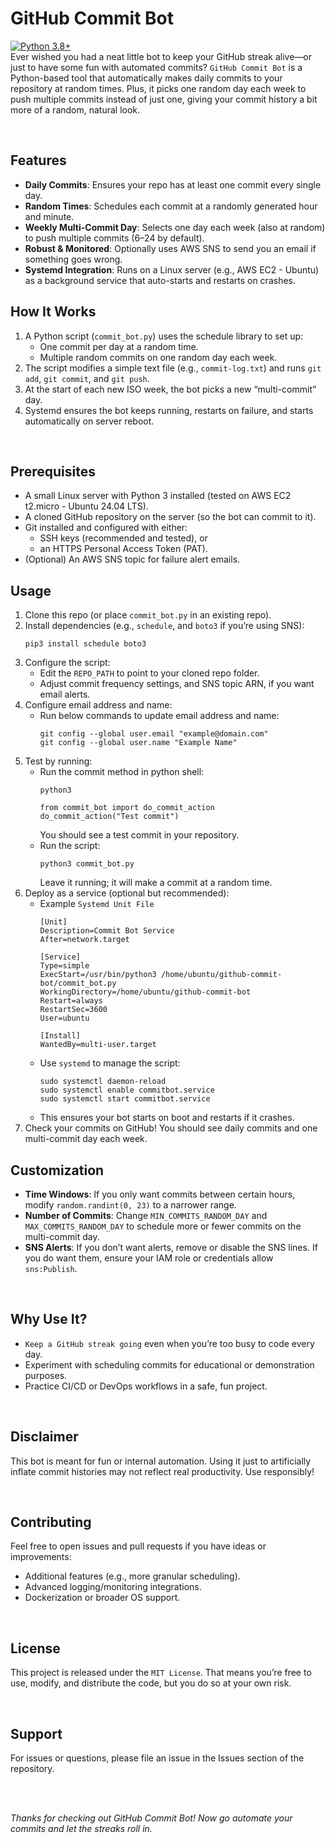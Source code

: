 # **GitHub Commit Bot**
[![Python 3.8+](https://img.shields.io/badge/Python-3.8+-blue.svg)](https://www.python.org/)
<br/>
Ever wished you had a neat little bot to keep your GitHub streak alive—or just to have some fun with automated commits? `GitHub Commit Bot` is a Python-based tool that automatically makes daily commits to your repository at random times. Plus, it picks one random day each week to push multiple commits instead of just one, giving your commit history a bit more of a random, natural look.

<br/>

## **Features**
- **Daily Commits**: Ensures your repo has at least one commit every single day.
- **Random Times**: Schedules each commit at a randomly generated hour and minute.
- **Weekly Multi-Commit Day**: Selects one day each week (also at random) to push multiple commits (6–24 by default).
- **Robust & Monitored**: Optionally uses AWS SNS to send you an email if something goes wrong.
- **Systemd Integration**: Runs on a Linux server (e.g., AWS EC2 - Ubuntu) as a background service that auto-starts and restarts on crashes.

## **How It Works**
1. A Python script (`commit_bot.py`) uses the schedule library to set up:
   - One commit per day at a random time.
   - Multiple random commits on one random day each week.
2. The script modifies a simple text file (e.g., `commit-log.txt`) and runs `git add`, `git commit`, and `git push`.
3. At the start of each new ISO week, the bot picks a new “multi-commit” day.
4. Systemd ensures the bot keeps running, restarts on failure, and starts automatically on server reboot.

<br/>

## **Prerequisites**
- A small Linux server with Python 3 installed (tested on AWS EC2 t2.micro - Ubuntu 24.04 LTS).
- A cloned GitHub repository on the server (so the bot can commit to it).
- Git installed and configured with either:
  - SSH keys (recommended and tested), or
  - an HTTPS Personal Access Token (PAT).
- (Optional) An AWS SNS topic for failure alert emails.

## **Usage**
1. Clone this repo (or place `commit_bot.py` in an existing repo).
2. Install dependencies (e.g., `schedule`, and `boto3` if you’re using SNS):
   ```
   pip3 install schedule boto3
   ```
3. Configure the script:
   - Edit the `REPO_PATH` to point to your cloned repo folder.
   - Adjust commit frequency settings, and SNS topic ARN, if you want email alerts.
4. Configure email address and name:
   - Run below commands to update email address and name:
     ```
     git config --global user.email "example@domain.com"
     git config --global user.name "Example Name"
     ```
5. Test by running:
   - Run the commit method in python shell:
     ```
     python3
     ```
        ```
        from commit_bot import do_commit_action
        do_commit_action("Test commit")
        ```
     You should see a test commit in your repository.
   - Run the script:
     ```
     python3 commit_bot.py
     ```
     Leave it running; it will make a commit at a random time.
6. Deploy as a service (optional but recommended):
   - Example `Systemd Unit File`
     ```
     [Unit]
     Description=Commit Bot Service
     After=network.target

     [Service]
     Type=simple
     ExecStart=/usr/bin/python3 /home/ubuntu/github-commit-bot/commit_bot.py
     WorkingDirectory=/home/ubuntu/github-commit-bot
     Restart=always
     RestartSec=3600
     User=ubuntu

     [Install]
     WantedBy=multi-user.target
     ```
   - Use `systemd` to manage the script:
     ```
     sudo systemctl daemon-reload
     sudo systemctl enable commitbot.service
     sudo systemctl start commitbot.service
     ```
   - This ensures your bot starts on boot and restarts if it crashes.
7. Check your commits on GitHub! You should see daily commits and one multi-commit day each week.

## **Customization**
- **Time Windows**: If you only want commits between certain hours, modify `random.randint(0, 23)` to a narrower range.
- **Number of Commits**: Change `MIN_COMMITS_RANDOM_DAY` and `MAX_COMMITS_RANDOM_DAY` to schedule more or fewer commits on the multi-commit day.
- **SNS Alerts**: If you don’t want alerts, remove or disable the SNS lines. If you do want them, ensure your IAM role or credentials allow `sns:Publish`.

<br/>

## **Why Use It?**
- `Keep a GitHub streak going` even when you’re too busy to code every day.
- Experiment with scheduling commits for educational or demonstration purposes.
- Practice CI/CD or DevOps workflows in a safe, fun project.

<br/>

## **Disclaimer**
This bot is meant for fun or internal automation. Using it just to artificially inflate commit histories may not reflect real productivity. Use responsibly!

<br/>

## **Contributing**
Feel free to open issues and pull requests if you have ideas or improvements:
- Additional features (e.g., more granular scheduling).
- Advanced logging/monitoring integrations.
- Dockerization or broader OS support.

<br/>

## **License**
This project is released under the `MIT License`. That means you’re free to use, modify, and distribute the code, but you do so at your own risk.

<br/>

## **Support**
For issues or questions, please file an issue in the Issues section of the repository.

<br/>
<br/>

_Thanks for checking out GitHub Commit Bot! Now go automate your commits and let the streaks roll in._
